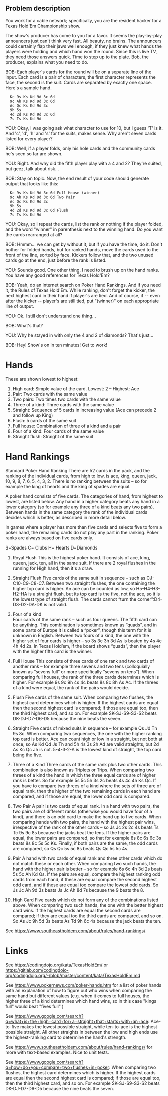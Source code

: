 ## Problem description

You work for a cable network; specifically, you are the resident hacker
for a Texas Hold'Em Championship show.

The show's producer has come to you for a favor. It seems the
play-by-play announcers just can't think very fast. All beauty, no
brains. The announcers could certainly flap their jaws well enough, if
they just knew what hands the players were holding and which hand won
the round. Since this is live TV, they need those answers quick. Time to
step up to the plate. Bob, the producer, explains what you need to do.

BOB: Each player's cards for the round will be on a separate line of the
input. Each card is a pair of characters, the first character represents
the face, the second is the suit. Cards are separated by exactly one
space. Here's a sample hand.

      Kc 9s Ks Kd 9d 3c 6d
      9c Ah Ks Kd 9d 3c 6d
      Ac Qc Ks Kd 9d 3c
      9h 5s
      4d 2d Ks Kd 9d 3c 6d
      7s Ts Ks Kd 9d

YOU: Okay, I was going ask what character to use for 10, but I guess 'T'
is it. And 'c', 'd', 'h' and 's' for the suits, makes sense. Why aren't
seven cards listed for every player?

BOB: Well, if a player folds, only his hole cards and the community
cards he's seen so far are shown.

YOU: Right. And why did the fifth player play with a 4 and 2? They're
suited, but geez, talk about risk...

BOB: Stay on topic. Now, the end result of your code should generate
output that looks like this:

      Kc 9s Ks Kd 9d 3c 6d Full House (winner)
      9c Ah Ks Kd 9d 3c 6d Two Pair
      Ac Qc Ks Kd 9d 3c 
      9h 5s 
      4d 2d Ks Kd 9d 3c 6d Flush
      7s Ts Ks Kd 9d 

YOU: Okay, so I repeat the cards, list the rank or nothing if the player
folded, and the word "winner" in parenthesis next to the winning hand.
Do you want the cards rearranged at all?

BOB: Hmmm... we can get by without it, but if you have the time, do it.
Don't bother for folded hands, but for ranked hands, move the cards used
to the front of the line, sorted by face. Kickers follow that, and the
two unused cards go at the end, just before the rank is listed.

YOU: Sounds good. One other thing, I need to brush up on the hand ranks.
You have any good references for Texas Hold'Em?

BOB: Yeah, do an internet search on Poker Hand Rankings. And if you need
it, the Rules of Texas Hold'Em. While ranking, don't forget the kicker,
the next highest card in their hand if player's are tied. And of course,
if -- even after the kicker -- player's are still tied, put "(winner)"
on each appropriate line of output.

YOU: Ok. I still don't understand one thing...

BOB: What's that?

YOU: Why he stayed in with only the 4 and 2 of diamonds? That's just...

BOB: Hey! Show's on in ten minutes! Get to work!

# Hands

These are shown lowest to highest:

1. High card: Simple value of the card. Lowest: 2 – Highest: Ace 
2. Pair: Two cards with the same value	
3. Two pairs: Two times two cards with the same value	
4. Three of a kind: Three cards with the same value	
5. Straight: Sequence of 5 cards in increasing value (Ace can precede 2 and follow up King)
6. Flush: 5 cards of the same suit
7. Full house: Combination of three of a kind and a pair	
8. Four of a kind: Four cards of the same value	
9. Straight flush: Straight of the same suit

# Hand Rankings

Standard Poker Hand Ranking
There are 52 cards in the pack, and the ranking of the individual cards, from high to low, is ace, king, queen, jack, 10, 9, 8, 7, 6, 5, 4, 3, 2. There is no ranking between the suits – so for example the king of hearts and the king of spades are equal.

A poker hand consists of five cards. The categories of hand, from highest to lowest, are listed below. Any hand in a higher category beats any hand in a lower category (so for example any three of a kind beats any two pairs). Between hands in the same category the rank of the individual cards decides which is better, as described in more detail below.

In games where a player has more than five cards and selects five to form a poker hand, the remaining cards do not play any part in the ranking. Poker ranks are always based on five cards only.

S=Spades C= Clubs H= Hearts D=Diamonds

1. Royal Flush
This is the highest poker hand. It consists of ace, king, queen, jack, ten, all in the same suit. If there are 2 royal flushes in the running for High hand, then it's a draw.

2. Straight Flush
Five cards of the same suit in sequence – such as CJ-C10-C9-C8-C7. Between two straight flushes, the one containing the higher top card is higher. An ace can be counted as low, so H5-H4-H3-H2-HA is a straight flush, but its top card is the five, not the ace, so it is the lowest type of straight flush. The cards cannot “turn the corner”:D4-D3-D2-DA-DK is not valid.

3. Four of a kind  
Four cards of the same rank – such as four queens. The fifth card can be anything. This combination is sometimes known as “quads”, and in some parts of Europe it is called a “poker”, though this term for it is unknown in English. Between two fours of a kind, the one with the higher set of four cards is higher – so 3s 3c 3h 3d As is beaten by 4s 4c 4h 4d 2s. In Texas Hold’em, if the board shows “quads”, then the player with the higher fifth card is the winner.

4. Full House
This consists of three cards of one rank and two cards of another rank – for example three sevens and two tens (colloquially known as “sevens full” or more specifically “sevens on tens”). When comparing full houses, the rank of the three cards determines which is higher. For example 9s 9c 9h 4s 4c beats 8s 8c 8h As Ac. If the threes of a kind were equal, the rank of the pairs would decide.

5. Flush
Five cards of the same suit. When comparing two flushes, the highest card determines which is higher. If the highest cards are equal then the second highest card is compared; if those are equal too, then the third highest card, and so on. For example SK-SJ-S9-S3-S2 beats DK-DJ-D7-D6-D5 because the nine beats the seven.

6. Straight
Five cards of mixed suits in sequence – for example Qs Jd Th 9s 8c. When comparing two sequences, the one with the higher ranking top card is better. Ace can count high or low in a straight, but not both at once, so As Kd Qd Js Th and 5h 4s 3s 2h Ad are valid straights, but 2d As Kc Qc Jh is not. 5-4-3-2-A is the lowest kind of straight, the top card being the five.

7. Three of a Kind
Three cards of the same rank plus two other cards. This combination is also known as Triplets or Trips. When comparing two threes of a kind the hand in which the three equal cards are of higher rank is better. So for example 5s 5c 5h 3s 2c beats 4s 4c 4h Ks Qc. If you have to compare two threes of a kind where the sets of three are of equal rank, then the higher of the two remaining cards in each hand are compared, and if those are equal, the lower odd card is compared.

8. Two Pair
A pair is two cards of equal rank. In a hand with two pairs, the two pairs are of different ranks (otherwise you would have four of a kind), and there is an odd card to make the hand up to five cards. When comparing hands with two pairs, the hand with the highest pair wins, irrespective of the rank of the other cards – so Js Jc 2s 2c 4s beats Ts Tc 9s 9c 8s because the jacks beat the tens. If the higher pairs are equal, the lower pairs are compared, so that for example 8s 8c 6s 6c 3s beats 8s 8c 5s 5c Ks. Finally, if both pairs are the same, the odd cards are compared, so Qs Qc 5s 5c 8s beats Qs Qc 5s 5c 4s.

9. Pair
A hand with two cards of equal rank and three other cards which do not match these or each other. When comparing two such hands, the hand with the higher pair is better – so for example 6s 6c 4h 3d 2s beats 5s 5c Ah Kd Qs. If the pairs are equal, compare the highest ranking odd cards from each hand; if these are equal compare the second highest odd card, and if these are equal too compare the lowest odd cards. So Js Jc Ah 9d 3s beats Js Jc Ah 8d 7s because the 9 beats the 8.

10. High Card
Five cards which do not form any of the combinations listed above. When comparing two such hands, the one with the better highest card wins. If the highest cards are equal the second cards are compared; if they are equal too the third cards are compared, and so on. So As Jc 9h 5d 3s beats As Td 9h 6c 4s because the jack beats the ten.

See <https://www.southeastholdem.com/about/rules/hand-rankings/> 

# Links

See <https://codingdojo.org/kata/TexasHoldEm/> or <https://gitlab.com/codingdojo-org/codingdojo.org/-/blob/master/content/kata/TexasHoldEm.md>

See <https://www.pokernews.com/poker-hands.htm> for a list of poker hands with an explanation of how to figure out who wins when comparing the same hand but different values (e.g. when it comes to full houses, the higher three of a kind determines which hand wins, so in this case "kings full" would beat "fives full" )

See <https://www.google.com/search?q=what+is+the+high+card+for+a+straight+that+starts+with+an+ace>: Ace-to-five makes the lowest possible straight, while ten-to-ace is the highest possible straight. All other straights in between the low and high ends use the highest-ranking card to determine the hand's strength.

See <https://www.southeastholdem.com/about/rules/hand-rankings/> for more with text-based examples. Nice to unit tests.

See <https://www.google.com/search?q=how+do+you+compare+two+flushes+in+poker>: When comparing two flushes, the highest card determines which is higher. If the highest cards are equal then the second highest card is compared; if those are equal too, then the third highest card, and so on. For example SK-SJ-S9-S3-S2 beats DK-DJ-D7-D6-D5 because the nine beats the seven.